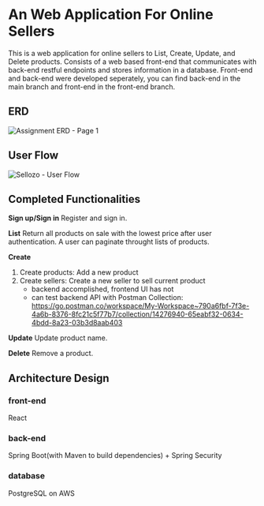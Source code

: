 # An Web Application For Online Sellers

This is a web application for online sellers to List, Create, Update, and Delete products. Consists of a web based front-end that communicates with back-end restful endpoints and stores information in a database. Front-end and back-end were developed seperately, you can find back-end in the main branch and front-end in the front-end branch.

## ERD

![Assignment ERD - Page 1](https://user-images.githubusercontent.com/73251017/140905260-58a99fdc-05a9-4e8e-afb1-cbdff4974758.png)

## User Flow
![Sellozo -  User Flow](https://user-images.githubusercontent.com/73251017/140905309-0544c682-d2d7-453b-b831-4a400235d13b.png)

## Completed Functionalities

**Sign up/Sign in**
Register and sign in.

**List**
Return all products on sale with the lowest price after user authentication. A user can paginate throught lists of products.

**Create**
1. Create products: Add a new product
2. Create sellers: Create a new seller to sell current product 
   * backend accomplished, frontend UI has not
   * can test backend API with Postman Collection: https://go.postman.co/workspace/My-Workspace~790a6fbf-7f3e-4a6b-8376-8fc21c5f77b7/collection/14276940-65eabf32-0634-4bdd-8a23-03b3d8aab403

**Update**
Update product name.

**Delete**
Remove a product.

## Architecture Design

### front-end
React

### back-end
Spring Boot(with Maven to build dependencies) + Spring Security 

### database
PostgreSQL on AWS
